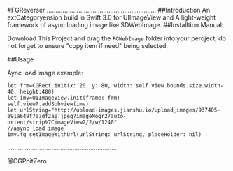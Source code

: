#FGReverser
..............................................................
##Introduction
An extCategoryension build in Swift 3.0 for UIImageView and A light-weight framework of  async loading image like SDWebImage.
##Installtion
Manual:

Download This Project and drag the `FGWebImage` folder into your peroject, do not forget to ensure "copy item if need" being selected.


##Usage

Aync load image example:

```
let frm=CGRect.init(x: 20, y: 80, width: self.view.bounds.size.width-40, height:400)
let imv=UIImageView.init(frame: frm)
self.view?.addSubview(imv)
let urlString="http://upload-images.jianshu.io/upload_images/937405-e91a649f7a7df2a0.jpeg?imageMogr2/auto-orient/strip%7CimageView2/2/w/1240"
//async load image
imv.fg_setImageWithUrl(urlString: urlString, placeHolder: nil)
```
..............................................................

@CGPoitZero
